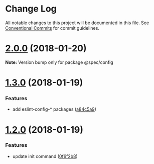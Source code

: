 # Change Log

All notable changes to this project will be documented in this file.
See [Conventional Commits](https://conventionalcommits.org) for commit guidelines.

<a name="2.0.0"></a>
# [2.0.0](https://github.com/joshblack/spec/tree/master/packages/spec-config/compare/v1.3.1...v2.0.0) (2018-01-20)




**Note:** Version bump only for package @spec/config

<a name="1.3.0"></a>
# [1.3.0](https://github.com/joshblack/spec/tree/master/packages/spec-config/compare/v1.2.0...v1.3.0) (2018-01-19)


### Features

* add eslint-config-* packages ([a84c5a9](https://github.com/joshblack/spec/tree/master/packages/spec-config/commit/a84c5a9))




<a name="1.2.0"></a>
# [1.2.0](https://github.com/joshblack/spec/tree/master/packages/spec-config/compare/v1.1.6...v1.2.0) (2018-01-19)


### Features

* update init command ([0f6f2b8](https://github.com/joshblack/spec/tree/master/packages/spec-config/commit/0f6f2b8))
